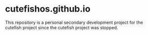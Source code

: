 # cutefishos.github.io

This repository is a personal secondary development project for the cutefish project since the cutefish project was stopped.
